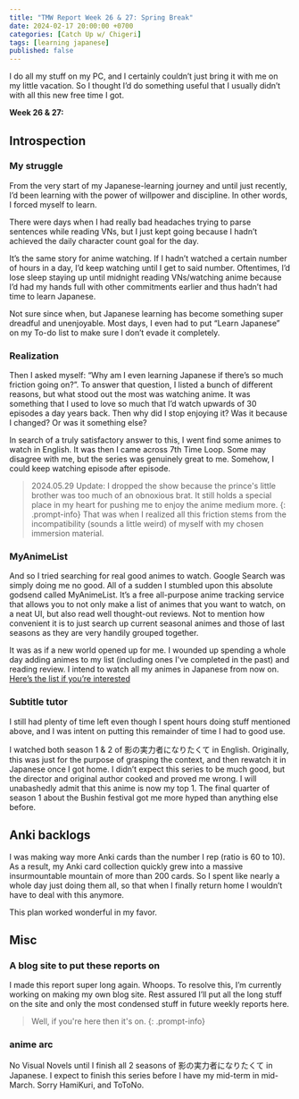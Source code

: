 ```yaml
---
title: "TMW Report Week 26 & 27: Spring Break"
date: 2024-02-17 20:00:00 +0700
categories: [Catch Up w/ Chigeri]
tags: [learning japanese]
published: false
---
```

I do all my stuff on my PC, and I certainly couldn’t just bring it with me on my little vacation. So I thought I’d do something useful that I usually didn’t with all this new free time I got.

**Week 26 & 27:**
## Introspection

### My struggle 
From the very start of my Japanese-learning journey and until just recently, I’d been learning with the power of willpower and discipline. In other words, I forced myself to learn. 

There were days when I had really bad headaches trying to parse sentences while reading VNs, but I just kept going because I hadn’t achieved the daily character count goal for the day.

It’s the same story for anime watching. If I hadn’t watched a certain number of hours in a day, I’d keep watching until I get to said number. Oftentimes, I’d lose sleep staying up until midnight reading VNs/watching anime because I’d had my hands full with other commitments earlier and thus hadn’t had time to learn Japanese. 

Not sure since when, but Japanese learning has become something super dreadful and unenjoyable. Most days, I even had to put “Learn Japanese” on my To-do list to make sure I don’t evade it completely.

### Realization 
Then I asked myself: “Why am I even learning Japanese if there’s so much friction going on?”. To answer that question, I listed a bunch of different reasons, but what stood out the most was watching anime. It was something that I used to love so much that I’d watch upwards of 30 episodes a day years back. Then why did I stop enjoying it? Was it because I changed? Or was it something else?

In search of a truly satisfactory answer to this, I went find some animes to watch in English. It was then I came across 7th Time Loop. Some may disagree with me, but the series was genuinely great to me. Somehow, I could keep watching episode after episode.

> 2024.05.29 Update: I dropped the show because the prince's little brother was too much of an obnoxious brat. It still holds a special place in my heart for pushing me to enjoy the anime medium more.
{: .prompt-info}
That was when I realized all this friction stems from the incompatibility (sounds a little weird) of myself with my chosen immersion material.

### MyAnimeList
And so I tried searching for real good animes to watch. Google Search was simply doing me no good. All of a sudden I stumbled upon this absolute godsend called MyAnimeList. It’s a free all-purpose anime tracking service that allows you to not only make a list of animes that you want to watch, on a neat UI, but also read well thought-out reviews. Not to mention how convenient it is to just search up current seasonal animes and those of last seasons as they are very handily grouped together.

It was as if a new world opened up for me. I wounded up spending a whole day adding animes to my list (including ones I've completed in the past) and reading review.
I intend to watch all my animes in Japanese from now on.
[Here’s the list if you’re interested](https://myanimelist.net/animelist/chigeri)

### Subtitle tutor
I still had plenty of time left even though I spent hours doing stuff mentioned above, and I was intent on putting this remainder of time I had to good use. 

I watched both season 1 & 2 of 影の実力者になりたくて in English. Originally, this was just for the purpose of grasping the context, and then rewatch it in Japanese once I got home. I didn’t expect this series to be much good, but the director and original author cooked and proved me wrong. I will unabashedly admit that this anime is now my top 1. The final quarter of season 1 about the Bushin festival got me more hyped than anything else before.

## Anki backlogs
I was making way more Anki cards than the number I rep (ratio is 60 to 10). As a result, my Anki card collection quickly grew into a massive insurmountable mountain of more than 200 cards. So I spent like nearly a whole day just doing them all, so that when I finally return home I wouldn’t have to deal with this anymore.

This plan worked wonderful in my favor.

## Misc

### A blog site to put these reports on
I made this report super long again. Whoops. To resolve this, I’m currently working on making my own blog site. Rest assured I’ll put all the long stuff on the site and only the most condensed stuff in future weekly reports here.

> Well, if you're here then it's on.
{: .prompt-info}
### anime arc
No Visual Novels until I finish all 2 seasons of 影の実力者になりたくて in Japanese. I expect to finish this series before I have my mid-term in mid-March. Sorry HamiKuri, and ToToNo.